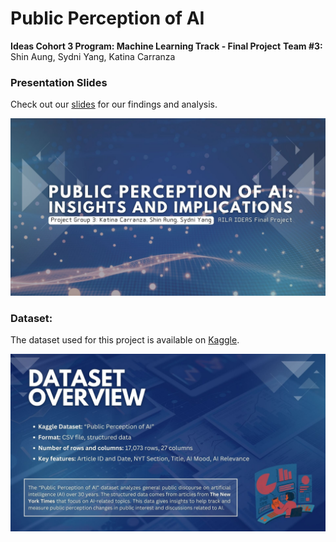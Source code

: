 # Public Perception of AI
**Ideas Cohort 3 Program: Machine Learning Track - Final Project**
**Team #3:** Shin Aung, Sydni Yang, Katina Carranza

### Presentation Slides
Check out our [slides](/slides/) for our findings and analysis.

![Thumbnail](/slides/1.jpg)

### Dataset:
The dataset used for this project is available on [Kaggle](https://www.kaggle.com/datasets/saurabhshahane/public-perception-of-ai).

![Dataset Overview](/slides/3.jpg)